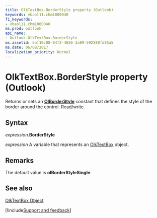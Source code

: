 ```yaml
---
title: OlkTextBox.BorderStyle property (Outlook)
keywords: vbaol11.chm1000040
f1_keywords:
- vbaol11.chm1000040
ms.prod: outlook
api_name:
- Outlook.OlkTextBox.BorderStyle
ms.assetid: 5af10c08-04f2-4656-3a89-592580fd85a5
ms.date: 06/08/2017
localization_priority: Normal
---
```



# OlkTextBox.BorderStyle property (Outlook)

Returns or sets an **[OlBorderStyle](Outlook.OlBorderStyle.md)** constant that defines the style of the border around the control. Read/write.


## Syntax

_expression_.**BorderStyle**

_expression_ A variable that represents an [OlkTextBox](Outlook.OlkTextBox.md) object.


## Remarks

The default value is **olBorderStyleSingle**.


## See also


[OlkTextBox Object](Outlook.OlkTextBox.md)

[!include[Support and feedback](~/includes/feedback-boilerplate.md)]